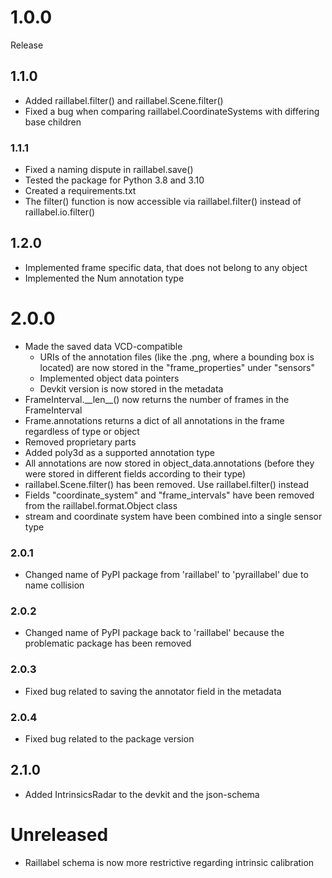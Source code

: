 <!--
 ~ Copyright DB Netz AG and contributors
 ~ SPDX-License-Identifier: Apache-2.0
 -->

# 1.0.0
Release

## 1.1.0
- Added raillabel.filter() and raillabel.Scene.filter()
- Fixed a bug when comparing raillabel.CoordinateSystems with differing base children

### 1.1.1
- Fixed a naming dispute in raillabel.save()
- Tested the package for Python 3.8 and 3.10
- Created a requirements.txt
- The filter() function is now accessible via raillabel.filter() instead of raillabel.io.filter()

## 1.2.0
- Implemented frame specific data, that does not belong to any object
- Implemented the Num annotation type

# 2.0.0
- Made the saved data VCD-compatible
  - URIs of the annotation files (like the .png, where a bounding box is located) are now stored in the "frame_properties" under "sensors"
  - Implemented object data pointers
  - Devkit version is now stored in the metadata
- FrameInterval.\_\_len\_\_() now returns the number of frames in the FrameInterval
- Frame.annotations returns a dict of all annotations in the frame regardless of type or object
- Removed proprietary parts
- Added poly3d as a supported annotation type
- All annotations are now stored in object_data.annotations (before they were stored in different fields according to their type)
- raillabel.Scene.filter() has been removed. Use raillabel.filter() instead
- Fields "coordinate_system" and "frame_intervals" have been removed from the raillabel.format.Object class
- stream and coordinate system have been combined into a single sensor type

### 2.0.1
- Changed name of PyPI package from 'raillabel' to 'pyraillabel' due to name collision

### 2.0.2
- Changed name of PyPI package back to 'raillabel' because the problematic package has been removed

### 2.0.3
- Fixed bug related to saving the annotator field in the metadata

### 2.0.4
- Fixed bug related to the package version

## 2.1.0
- Added IntrinsicsRadar to the devkit and the json-schema

# Unreleased
- Raillabel schema is now more restrictive regarding intrinsic calibration
